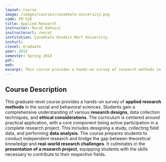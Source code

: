 ```yaml
---
layout: course
image: /images/courses/canakkale-university.png
code: FM 526
title: Applied Research
instructor: Murat Kahveci
instructorurl: /murat
institution: Çanakkale Onsekiz Mart University
insturl:
clevel: Graduate
year: 2014
semester: Spring 2014
pdf:
web:
excerpt: This course provides a hands-on survey of research methods in social and behavioral sciences, focusing on designing, conducting, and presenting applied research projects.
---
```


## Course Description
This graduate-level course provides a hands-on survey of **applied research methods** in the social and behavioral sciences. Students gain a comprehensive understanding of various **research designs**, data collection techniques, and **ethical considerations**. The curriculum is centered around practical application, with a core component being active participation in a complete research project. This includes designing a study, collecting field data, and performing **data analysis**. The course prepares students to conduct independent research and bridge the gap between theoretical knowledge and **real-world research challenges**. It culminates in the **presentation of a research project**, equipping students with the skills necessary to contribute to their respective fields.